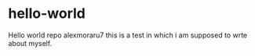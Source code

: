 # hello-world
Hello world repo alexmoraru7
this is a test in which i am supposed to wrte about myself.

